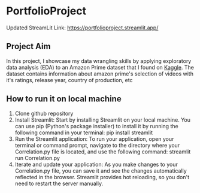 # PortfolioProject
Updated StreamLit Link: https://portfolioproject.streamlit.app/

## Project Aim 
In this project, I showcase my data wrangling skills by applying exploratory data analysis (EDA) to an Amazon Prime dataset that I found on [Kaggle](https://www.kaggle.com/datasets/shivamb/amazon-prime-movies-and-tv-shows). The dataset contains information about amazon prime's selection of videos with it's ratings, release year, country of production, etc

## How to run it on local machine
1. Clone github repository 
2. Install Streamlit: Start by installing Streamlit on your local machine. You can use pip (Python's package installer) to install it by running the following command in your terminal: pip install streamlit 
3. Run the Streamlit application: To run your application, open your terminal or command prompt, navigate to the directory where your Correlation.py file is located, and use the following command: streamlit run Correlation.py 
4. Iterate and update your application: As you make changes to your Correlation.py file, you can save it and see the changes automatically reflected in the browser. Streamlit provides hot reloading, so you don't need to restart the server manually. 
